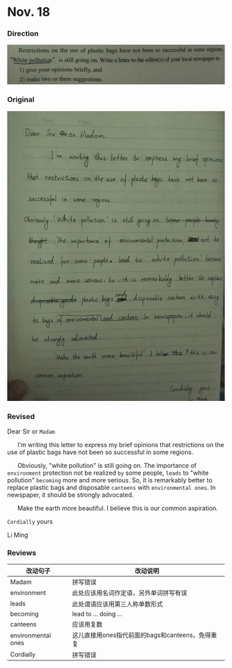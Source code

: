 # Nov. 18

### Direction

![alttext](/writings/11.18/1.jpg)

### Original

![alttext](/writings/11.18/2.jpg)

### Revised

Dear Sir or `Madam`

&nbsp;&nbsp;&nbsp;&nbsp;&nbsp;&nbsp;I'm writing this letter to express my brief opinions that restrictions on the use of plastic bags have not been so successful in some regions.

&nbsp;&nbsp;&nbsp;&nbsp;&nbsp;&nbsp;Obviously, "white pollution" is still going on. The importance of `environment` protection not be realized `by` some people, `leads` to "white pollution" `becoming` more and more serious. So, it is remarkably better to replace plastic bags and disposable `canteens` with `environmental ones`. In newspaper, it should be strongly advocated.

&nbsp;&nbsp;&nbsp;&nbsp;&nbsp;&nbsp;Make the earth more beautiful. I believe this is our common aspiration.

`Cordially` yours

Li Ming

### Reviews

|改动句子|改动说明|
|---|---|
|Madam|拼写错误|
|environment|此处应该用名词作定语，另外单词拼写有误|
|leads|此处谓语应该用第三人称单数形式|
|becoming|lead to ... doing ...|
|canteens|应该用复数|
|environmental ones|这儿直接用ones指代前面的bags和canteens，免得重复|
|Cordially|拼写错误|
